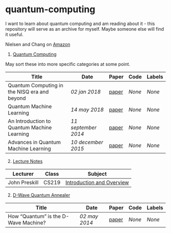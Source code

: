 # quantum-computing

I want to learn about quantum computing and am reading about it - this repository will serve as an archive for myself. Maybe someone else will find it useful.

Nielsen and Chang on [Amazon](https://www.amazon.com/Quantum-Computation-Information-10th-Anniversary-ebook/dp/B07FPFL6HG/)

1. [Quantum Computing](#general)

May sort these into more specific categories at some point.

|Title|Date|Paper|Code|Labels|
|---|---|---|---|---|
| Quantum Computing in the NISQ era and beyond | _02 jan 2018_ | [paper](https://arxiv.org/abs/1801.00862) | _None_ | _None_ | 
| Quantum Machine Learning | _14 may 2018_ | [paper](https://arxiv.org/pdf/1611.09347.pdf) | _None_ | _None_ | 
| An Introduction to Quantum Machine Learning | _11 september 2014_ | [paper](https://arxiv.org/pdf/1409.3097.pdf) | _None_ | _None_ | 
| Advances in Quantum Machine Learning | _10 december 2015_ | [paper](https://arxiv.org/pdf/1512.02900.pdf) | _None_ | _None_ | 


2. [Lecture Notes](#lecturenotes)

|Lecturer|Class|Subject|
|---|---|---|
| John Preskill | CS219 | [Introduction and Overview](http://www.theory.caltech.edu/people/preskill/ph229/notes/chap1.pdf) | 



2. [D-Wave Quantum Annealer](#dwave)

|Title|Date|Paper|Code|Labels|
|---|---|---|---|---|
| How “Quantum” is the D-Wave Machine? | _02 may 2014_ | [paper](https://people.eecs.berkeley.edu/~vazirani/pubs/dwave.pdf) | _None_ | _None_ | 
